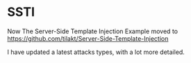 # SSTI

Now The Server-Side Template Injection Example moved to https://github.com/tilakt/Server-Side-Template-Injection

I have updated a latest attacks types, with a lot more detailed.
